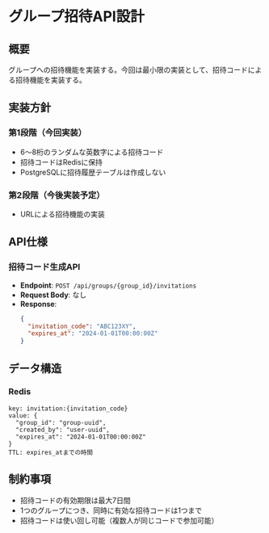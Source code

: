 # グループ招待API設計

## 概要

グループへの招待機能を実装する。今回は最小限の実装として、招待コードによる招待機能を実装する。

## 実装方針

### 第1段階（今回実装）
- 6〜8桁のランダムな英数字による招待コード
- 招待コードはRedisに保持
- PostgreSQLに招待履歴テーブルは作成しない

### 第2段階（今後実装予定）
- URLによる招待機能の実装

## API仕様

### 招待コード生成API
- **Endpoint**: `POST /api/groups/{group_id}/invitations`
- **Request Body**: なし
- **Response**: 
  ```json
  {
    "invitation_code": "ABC123XY",
    "expires_at": "2024-01-01T00:00:00Z"
  }
  ```


## データ構造

### Redis
```
key: invitation:{invitation_code}
value: {
  "group_id": "group-uuid",
  "created_by": "user-uuid",
  "expires_at": "2024-01-01T00:00:00Z"
}
TTL: expires_atまでの時間
```

## 制約事項

- 招待コードの有効期限は最大7日間
- 1つのグループにつき、同時に有効な招待コードは1つまで
- 招待コードは使い回し可能（複数人が同じコードで参加可能）